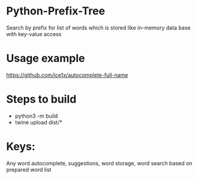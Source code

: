 # Python-Prefix-Tree
Search by prefix for list of words which is stored like in-memory data base with key-value access

# Usage example
https://github.com/ice1x/autocomplete-full-name

# Steps to build
- python3 -m build
- twine upload dist/*

# Keys:
Any word autocomplete, suggestions, word storage, word search based on prepared word list
